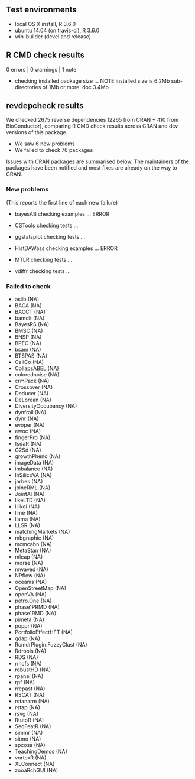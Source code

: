 ## Test environments
* local OS X install, R 3.6.0
* ubuntu 14.04 (on travis-ci), R 3.6.0
* win-builder (devel and release)

## R CMD check results

0 errors | 0 warnings | 1 note

* checking installed package size ... NOTE
    installed size is  6.2Mb
    sub-directories of 1Mb or more:
      doc   3.4Mb

## revdepcheck results

We checked 2675 reverse dependencies (2265 from CRAN + 410 from BioConductor), comparing R CMD check results across CRAN and dev versions of this package.

 * We saw 6 new problems
 * We failed to check 76 packages

Issues with CRAN packages are summarised below. The maintainers of the packages have been notified and most fixes are already on the way to CRAN.

### New problems
(This reports the first line of each new failure)

* bayesAB
  checking examples ... ERROR

* CSTools
  checking tests ...

* ggstatsplot
  checking tests ...

* HistDAWass
  checking examples ... ERROR

* MTLR
  checking tests ...

* vdiffr
  checking tests ...

### Failed to check

* aslib                  (NA)
* BACA                   (NA)
* BACCT                  (NA)
* bamdit                 (NA)
* BayesRS                (NA)
* BMSC                   (NA)
* BNSP                   (NA)
* BPEC                   (NA)
* bsam                   (NA)
* BTSPAS                 (NA)
* CaliCo                 (NA)
* CollapsABEL            (NA)
* colorednoise           (NA)
* crmPack                (NA)
* Crossover              (NA)
* Deducer                (NA)
* DeLorean               (NA)
* DiversityOccupancy     (NA)
* dynfrail               (NA)
* dynr                   (NA)
* evoper                 (NA)
* ewoc                   (NA)
* fingerPro              (NA)
* fsdaR                  (NA)
* G2Sd                   (NA)
* growthPheno            (NA)
* imageData              (NA)
* imbalance              (NA)
* InSilicoVA             (NA)
* jarbes                 (NA)
* joineRML               (NA)
* JointAI                (NA)
* likeLTD                (NA)
* lilikoi                (NA)
* lime                   (NA)
* llama                  (NA)
* LLSR                   (NA)
* matchingMarkets        (NA)
* mbgraphic              (NA)
* mcmcabn                (NA)
* MetaStan               (NA)
* mleap                  (NA)
* morse                  (NA)
* mwaved                 (NA)
* NPflow                 (NA)
* oceanis                (NA)
* OpenStreetMap          (NA)
* openVA                 (NA)
* petro.One              (NA)
* phase1PRMD             (NA)
* phase1RMD              (NA)
* pimeta                 (NA)
* poppr                  (NA)
* PortfolioEffectHFT     (NA)
* qdap                   (NA)
* RcmdrPlugin.FuzzyClust (NA)
* Rdrools                (NA)
* RDS                    (NA)
* rmcfs                  (NA)
* robustHD               (NA)
* rpanel                 (NA)
* rpf                    (NA)
* rrepast                (NA)
* RSCAT                  (NA)
* rstanarm               (NA)
* rstap                  (NA)
* rsvg                   (NA)
* RtutoR                 (NA)
* SeqFeatR               (NA)
* simmr                  (NA)
* sitmo                  (NA)
* spcosa                 (NA)
* TeachingDemos          (NA)
* vortexR                (NA)
* XLConnect              (NA)
* zooaRchGUI             (NA)
